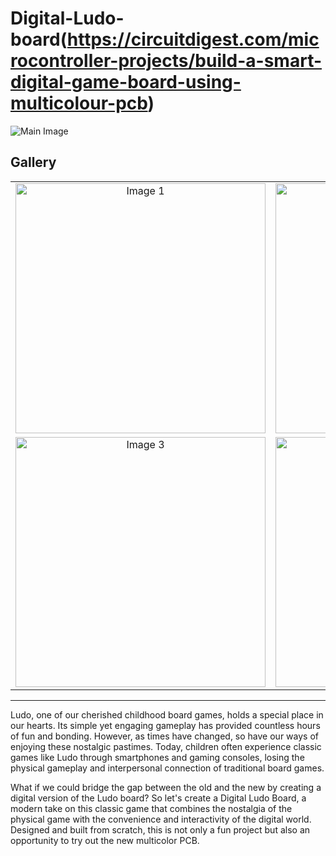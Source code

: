 # Digital-Ludo-board(https://circuitdigest.com/microcontroller-projects/build-a-smart-digital-game-board-using-multicolour-pcb)

![Main Image](https://github.com/jobitjoseph/Digital-Ludo-board/blob/b7a14a51adeb144ec9624a0bab658bc6e6cb5062/Images/IMG_0016.jpg)

## Gallery

<table align="center">
  <tr>
    <td align="center">
      <a href="https://github.com/jobitjoseph/Digital-Ludo-board/blob/b7a14a51adeb144ec9624a0bab658bc6e6cb5062/Images/IMG_0016.jpg" target="_blank">
        <img src="https://github.com/jobitjoseph/Digital-Ludo-board/blob/b7a14a51adeb144ec9624a0bab658bc6e6cb5062/Images/IMG_0016.jpg" alt="Image 1" width="400">
      </a>
    </td>
    <td align="center">
      <a href="https://github.com/jobitjoseph/Digital-Ludo-board/blob/fb9c06605a7f2c914b765a0e7e6bfde6a9d47ad6/Images/IMG_0014.jpg" target="_blank">
        <img src="https://github.com/jobitjoseph/Digital-Ludo-board/blob/fb9c06605a7f2c914b765a0e7e6bfde6a9d47ad6/Images/IMG_0014.jpg" alt="Image 2" width="400">
      </a>
    </td>
  </tr>
  <tr>
    <td align="center">
      <a href="https://github.com/jobitjoseph/Digital-Ludo-board/blob/ef0574b0e37cc6b18bce47278ad40f484cababb1/Images/LudoRender1.png" target="_blank">
        <img src="https://github.com/jobitjoseph/Digital-Ludo-board/blob/ef0574b0e37cc6b18bce47278ad40f484cababb1/Images/LudoRender1.png" alt="Image 3" width="400">
      </a>
    </td>
    <td align="center">
      <a href="https://github.com/jobitjoseph/Digital-Ludo-board/blob/ef0574b0e37cc6b18bce47278ad40f484cababb1/Images/LudoRender2.png" target="_blank">
        <img src="https://github.com/jobitjoseph/Digital-Ludo-board/blob/ef0574b0e37cc6b18bce47278ad40f484cababb1/Images/LudoRender2.png" alt="Image 4" width="400">
      </a>
    </td>
  </tr>
</table>


---
Ludo, one of our cherished childhood board games, holds a special place in our hearts. Its simple yet engaging gameplay has provided countless hours of fun and bonding. However, as times have changed, so have our ways of enjoying these nostalgic pastimes. Today, children often experience classic games like Ludo through smartphones and gaming consoles, losing the physical gameplay and interpersonal connection of traditional board games.

What if we could bridge the gap between the old and the new by creating a digital version of the Ludo board? So let's create a Digital Ludo Board, a modern take on this classic game that combines the nostalgia of the physical game with the convenience and interactivity of the digital world. Designed and built from scratch, this is not only a fun project but also an opportunity to try out the new multicolor PCB.
